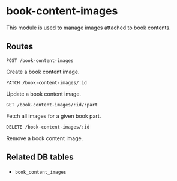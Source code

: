 # book-content-images

This module is used to manage images attached to book contents.

## Routes

`POST /book-content-images`

Create a book content image.

`PATCH /book-content-images/:id`

Update a book content image.

`GET /book-content-images/:id/:part`

Fetch all images for a given book part.

`DELETE /book-content-images/:id`

Remove a book content image.

## Related DB tables
- `book_content_images`
